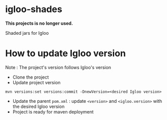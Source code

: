 # igloo-shades

**This projects is no longer used.**

Shaded jars for Igloo

# How to update Igloo version

Note : The project's version follows Igloo's version

* Clone the project
* Update project version

```
mvn versions:set versions:commit -DnewVersion=<desired Igloo version>
```

* Update the parent `pom.xml` : update `<version>` and `<igloo.version>` with the desired Igloo version
* Project is ready for maven deployment

